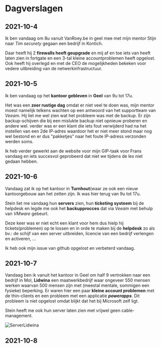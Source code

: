# Dagverslagen

## 2021-10-4
Ik ben vandaag om 8u vanuit VanRoey.be in geel mee met mijn mentor Stijn naar _Tim securety_ gegaan een bedrijf in Kontich.

Daar heeft hij 2 __firewalls heeft geupgrade__ en mij af en toe iets van heeft laten zien in fortgate en een 3-tal kleine accountproblemen heeft opgelost. Ook heeft hij overlegd en met de CEO de mogelijkheden bekeken voor vedere uitbreiding van de netwerkinfrastructuur.

## 2021-10-5
Ik ben vandaag op het __kantoor gebleven__ in __Geel__ van 9u tot 17u.

Het was een __zeer rustige dag__ omdat er niet veel te doen was, mijn mentor moest namelijk telkens wachten op een antwoord van het supportteam van _Veeam_. Hij liet me wel zien wat het probleem was met de backup. Er zijn backup-schijven die bij een mislukte backup niet opnieuw proberen en andere wel. verder was er een klant die iets fout verwijderd had na het instellen van een 2de IP-adres waardoor het er niet meer stond maar nog wel bestond en er dus "pakketjes" naar het foute IP-adress verzonden werden soms.

Ik heb verder gewerkt aan de website voor mijn GIP-taak voor Frans vandaag en iets succesvol geprobeerd dat niet we tijdens de les niet gedaan hebben.

## 2021-10-6
Vandaag zat ik op het kantoor in __Turnhout__(waar ze ook een nieuw kantoorgebouw aan het zetten zijn. Ik was hier terug van 9u tot 17u.

Stein liet me vandaag hun __servers__ zien, hun __ticketing systeem__ bij de helpdesk en legde me ook het __backupprocces__ dat via *Veeam* met behulp van *VMware* gebeurt.

Deze keer was er niet echt een klant voor hem dus hielp hij tickets(problemen) op te lossen en in orde te maken bij de __helpdesk__ zo als bv.: de schijf van een server uitbreiden, licencie van een bedrijf verlengen en activeren, ...

Ik heb ook mijn issue van github opgelost en verbeterd vandaag.

## 2021-10-7
Vandaag ben ik vanuit het kantoor in Geel om half 9 vertrokken naar een bedrijf in Mol, __Lidwina__ een maatwerkbedrijf waar ongeveer 550 mensen werken waarvan 500 mensen zijn met (meestal mentale, sommigen een fysieke) beperking. Er waren hier een paar __kleine account problemen__ met de thin-clients en een probleem met een applicatie __*powerapps*__. Dit probleem is niet opgelost omdat blijkt dat het bij Microsoft zelf ligt.

Stein heeft me ook hun server laten zien met vrijwel geen cable-management.

![ServerLidwina](()serverLidwina.jpg)




## 2021-10-8
